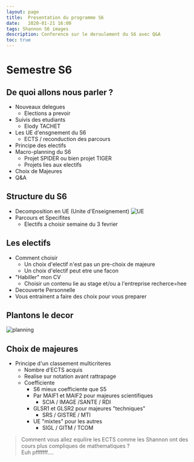 ```yaml
---
layout: page
title:  Presentation du programme S6
date:   2020-01-21 16:00
tags: Shannon S6 images
description: Conference sur le deroulement du S6 avec Q&A
toc: true
---
```

# Semestre S6

## De quoi allons nous parler ?
* Nouveaux delegues
    * Elections a prevoir
* Suivis des etudiants
    * Elody TACHET
* Les UE d'ensgnement du S6
    * ECTS / reconduction des parcours
* Principe des electifs
* Macro-planning du S6
    * Projet SPIDER ou bien projet TIGER
    * Projets lies aux electifs
* Choix de Majeures
* Q&A

## Structure du S6
* Decomposition en UE (Unite d'Enseignement)
![UE](/entreprise/assets/images/UE.jpg)
* Parcours et Specifites
    * Electifs a choisir semaine du 3 fevrier

## Les electifs
* Comment choisir
    * Un choix d'electif n'est pas un pre-choix de majeure
    * Un choix d'electif peut etre une facon
* "Habiller" mon CV
    * Choisir un contenu lie au stage et/ou a l'entreprise recherce=hee
* Decouverte Personnelle
* Vous entrainent a faire des choix pour vous preparer

## Plantons le decor
![planning](/entreprise/assets/images/planning.jpg)

## Choix de majeures
* Principe d'un classement multicriteres
    * Nombre d'ECTS acquis
    * Realise sur notation avant rattrapage
    * Coefficiente
        * S6 mieux coefficiente que S5
        * Par MAIF1 et MAIF2 pour majeures scientifiques
            * SCIA / IMAGE /SANTE / RDI
        * GLSR1 et GLSR2 pour majeures "techniques"
            * SRS / GISTRE / MTI
        * UE "mixtes" pour les autres
            * SIGL / GITM / TCOM

> Comment vous allez equilire les ECTS comme les Shannon ont des cours plus compliques de mathematiques ?  
> Euh pfffffff....
